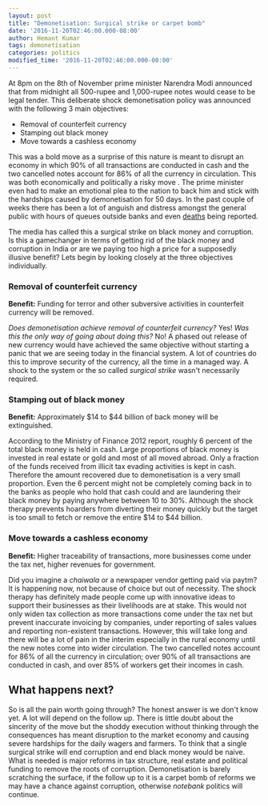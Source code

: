 ```yaml
---
layout: post
title: "Demonetisation: Surgical strike or carpet bomb"
date: '2016-11-20T02:46:00.000-08:00'
author: Hemant Kumar
tags: demonetisation
categories: politics
modified_time: '2016-11-20T02:46:00.000-08:00'
---
```


At 8pm on the 8th of November prime minister Narendra Modi announced that from midnight all 500-rupee and 1,000-rupee notes would cease to be legal tender. This deliberate shock demonetisation policy was announced with the following 3 main objectives:

* Removal of counterfeit currency
* Stamping out black money
* Move towards a cashless economy

This was a bold move as a surprise of this nature is meant to disrupt an economy in which 90% of all transactions are conducted in cash and the two cancelled notes account for 86% of all the currency in circulation. This was both economically and politically a risky move . The prime minister even had to make an emotional plea to the nation to back him and stick with the hardships caused by demonetisation for 50 days. In the past couple of weeks there has been a lot of anguish and distress amongst the general public with hours of queues outside banks and even [deaths](http://www.huffingtonpost.in/2016/11/17/day-9-demonetisation-death-toll-rises-to-55/) being reported.

The media has called this a surgical strike on black money and corruption. Is this a gamechanger in terms of getting rid of the black money and corruption in India or are we paying too high a price for a supposedly illusive benefit? Lets begin by looking closely at the three objectives individually.

### Removal of counterfeit currency
**Benefit:** Funding for terror and other subversive activities in counterfeit currency will be removed.

*Does demonetisation achieve removal of counterfeit currency?* Yes! *Was this the only way of going about doing this?* No! A phased out release of new currency would have achieved the same objective without starting a panic that we are seeing today in the financial system. A lot of countries do this to improve security of the currency, all the time in a managed way. A shock to the system or the so called *surgical strike* wasn't necessarily required.

### Stamping out of black money
**Benefit:** Approximately $14 to $44 billion of back money will be extinguished.

According to the Ministry of Finance 2012 report, roughly 6 percent of the total black money is held in cash. Large proportions of black money is invested in real estate or gold and most of all moved abroad. Only a fraction of the funds received from illicit tax evading activities is kept in cash. Therefore the amount recovered due to demonetisation is a very small proportion. Even the 6 percent might not be completely coming back in to the banks as people who hold that cash could and are laundering their black money by paying anywhere between 10 to 30%. Although the shock therapy prevents hoarders from diverting their money quickly but the target is too small to fetch or remove the entire $14 to $44 billion.

### Move towards a cashless economy
**Benefit:** Higher traceability of transactions, more businesses come under the tax net, higher revenues for government.

Did you imagine a *chaiwala* or a newspaper vendor getting paid via paytm? It is happening now, not because of choice but out of necessity. The shock therapy has definitely made people come up with innovative ideas to support their businesses as their livelihoods are at stake. This would not only widen tax collection as more transactions come under the tax net but prevent inaccurate invoicing by companies, under reporting of sales values and reporting non-existent transactions. However, this will take long and there will be a lot of pain in the interim especially in the rural economy until the new notes come into wider circulation. The two cancelled notes account for 86% of all the currency in circulation; over 90% of all transactions are conducted in cash, and over 85% of workers get their incomes in cash.

## What happens next?
So is all the pain worth going through? The honest answer is we don't know yet. A lot will depend on the follow up. There is little doubt about the sincerity of the move but the shoddy execution without thinking through the consequences has meant disruption to the market economy and causing severe hardships for the daily wagers and farmers. To think that a single surgical strike will end corruption and end black money would be naive. What is needed is major reforms in tax structure, real estate and political funding to remove the roots of corruption. Demonetisation is barely scratching the surface, if the follow up to it is a carpet bomb of reforms we may have a chance against corruption, otherwise *notebank* politics will continue.
